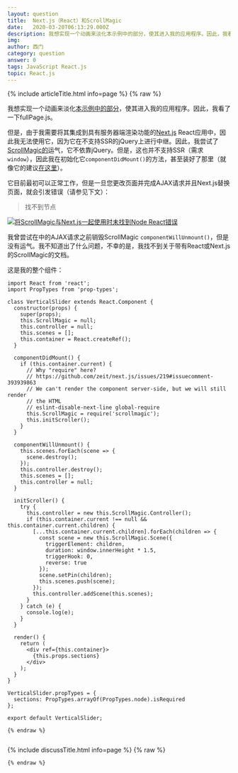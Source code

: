 ```yaml
---
layout: question
title:  Next.js（React）和ScrollMagic
date:   2020-03-20T06:13:29.000Z
description: 我想实现一个动画来淡化本示例中的部分，使其进入我的应用程序。因此，我看了一下fullPage.js。但是，由于我需要将其集成到具有服务器端渲染功能的N...
img: 
author: 西门
category: question
answer: 0
tags: JavaScript React.js
topic: React.js
---
```

<div class="article-root">
  <div class="article">
    {% include articleTitle.html info=page %}
    {% raw %}
    <div class="article-content"><p><font style="vertical-align: inherit;"><font style="vertical-align: inherit;">我想实现一个动画来淡化</font></font><a href="https://alvarotrigo.com/fullPage/extensions/fading-effect.html" rel="noreferrer"><font style="vertical-align: inherit;"><font style="vertical-align: inherit;">本示例中的部分</font></font></a><font style="vertical-align: inherit;"><font style="vertical-align: inherit;">，使其进入我的应用程序。</font><font style="vertical-align: inherit;">因此，我看了一下fullPage.js。</font></font></p>

<p><font style="vertical-align: inherit;"><font style="vertical-align: inherit;">但是，由于我需要将其集成到</font><font style="vertical-align: inherit;">具有服务器端渲染功能</font><font style="vertical-align: inherit;">的</font></font><a href="https://github.com/zeit/next.js" rel="noreferrer"><font style="vertical-align: inherit;"><font style="vertical-align: inherit;">Next.js</font></font></a><font style="vertical-align: inherit;"><font style="vertical-align: inherit;"> React应用中，因此我无法使用它，因为它在不支持SSR的jQuery上进行中继。</font><font style="vertical-align: inherit;">因此，我尝试了</font></font><a href="http://scrollmagic.io/" rel="noreferrer"><font style="vertical-align: inherit;"><font style="vertical-align: inherit;">ScrollMagic的</font></font></a><font style="vertical-align: inherit;"><font style="vertical-align: inherit;">运气</font><font style="vertical-align: inherit;">，它不依靠jQuery。</font><font style="vertical-align: inherit;">但是，这也并不支持SSR（需求</font></font><code>window</code><font style="vertical-align: inherit;"><font style="vertical-align: inherit;">），因此我在初始化它</font></font><code>componentDidMount()</code><font style="vertical-align: inherit;"><font style="vertical-align: inherit;">的方法，甚至装好了那里（就像它的建议</font></font><a href="https://github.com/zeit/next.js/issues/219#issuecomment-258966784" rel="noreferrer"><font style="vertical-align: inherit;"><font style="vertical-align: inherit;">在这里</font></font></a><font style="vertical-align: inherit;"><font style="vertical-align: inherit;">）。</font></font></p>

<p><font style="vertical-align: inherit;"><font style="vertical-align: inherit;">它目前最初可以正常工作，但是一旦您更改页面并完成AJAX请求并且Next.js替换页面，就会引发错误（请参见下文）：</font></font></p>

<blockquote>
  <p><font style="vertical-align: inherit;"><font style="vertical-align: inherit;">找不到节点</font></font></p>
</blockquote>

<p><a href="https://www.samyoc.com//uploads/users/24088/images/thumbnails/1584684682674.png" data-src="https://www.samyoc.com//uploads/users/24088/images/1584684682674.png" rel="noreferrer"><img src="https://i.stack.imgur.com/4akZa.png" alt="将ScrollMagic与Next.js一起使用时未找到Node React错误"></a></p>

<p><font style="vertical-align: inherit;"><font style="vertical-align: inherit;">我曾尝试在中的AJAX请求之前销毁ScrollMagic </font></font><code>componentWillUnmount()</code><font style="vertical-align: inherit;"><font style="vertical-align: inherit;">，但是没有运气。</font><font style="vertical-align: inherit;">我不知道出了什么问题，不幸的是，我找不到关于带有React或Next.js的ScrollMagic的文档。</font></font></p>

<p><font style="vertical-align: inherit;"><font style="vertical-align: inherit;">这是我的整个组件：</font></font></p>

<pre><code>import React from 'react';<font></font>
import PropTypes from 'prop-types';<font></font>
<font></font>
class VerticalSlider extends React.Component {<font></font>
  constructor(props) {<font></font>
    super(props);<font></font>
    this.ScrollMagic = null;<font></font>
    this.controller = null;<font></font>
    this.scenes = [];<font></font>
    this.container = React.createRef();<font></font>
  }<font></font>
<font></font>
  componentDidMount() {<font></font>
    if (this.container.current) {<font></font>
      // Why "require" here?<font></font>
      // https://github.com/zeit/next.js/issues/219#issuecomment-393939863<font></font>
      // We can't render the component server-side, but we will still render<font></font>
      // the HTML<font></font>
      // eslint-disable-next-line global-require<font></font>
      this.ScrollMagic = require('scrollmagic');<font></font>
      this.initScroller();<font></font>
    }<font></font>
  }<font></font>
<font></font>
  componentWillUnmount() {<font></font>
    this.scenes.forEach(scene =&gt; {<font></font>
      scene.destroy();<font></font>
    });<font></font>
    this.controller.destroy();<font></font>
    this.scenes = [];<font></font>
    this.controller = null;<font></font>
  }<font></font>
<font></font>
  initScroller() {<font></font>
    try {<font></font>
      this.controller = new this.ScrollMagic.Controller();<font></font>
      if (this.container.current !== null &amp;&amp; this.container.current.children) {<font></font>
        [...this.container.current.children].forEach(children =&gt; {<font></font>
          const scene = new this.ScrollMagic.Scene({<font></font>
            triggerElement: children,<font></font>
            duration: window.innerHeight * 1.5,<font></font>
            triggerHook: 0,<font></font>
            reverse: true<font></font>
          });<font></font>
          scene.setPin(children);<font></font>
          this.scenes.push(scene);<font></font>
        });<font></font>
        this.controller.addScene(this.scenes);<font></font>
      }<font></font>
    } catch (e) {<font></font>
      console.log(e);<font></font>
    }<font></font>
  }<font></font>
<font></font>
  render() {<font></font>
    return (<font></font>
      &lt;div ref={this.container}&gt;<font></font>
        {this.props.sections}<font></font>
      &lt;/div&gt;<font></font>
    );<font></font>
  }<font></font>
}<font></font>
<font></font>
VerticalSlider.propTypes = {<font></font>
  sections: PropTypes.arrayOf(PropTypes.node).isRequired<font></font>
};<font></font>
<font></font>
export default VerticalSlider;<font></font>
</code></pre></div>
    {% endraw %}
  </div>
  <p style="height: 0;width:0;overflow: hidden;"> 第2529篇《Next.js（React）和ScrollMagic》来自Winter(https://github.com/aiyld/aiyld.github.io)的站点</p>
  <div class="discuss-wrapper">
    {% include discussTitle.html info=page %}
    {% raw %}
    
    {% endraw %}
  </div>
<div>
